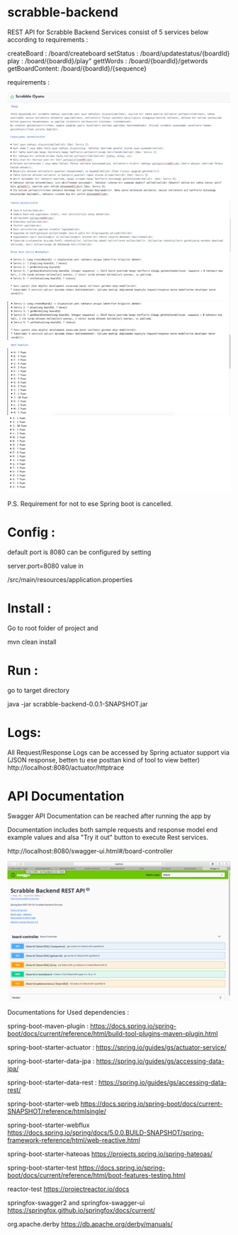 # scrabble-backend


REST API for Scrabble Backend Services consist of 5 services below according to requirements : 

createBoard    : /board/createboard
setStatus      : /board/updatestatus/{boardId}
play           : /board/{boardId}/play"
gettWords      : /board/{boardId}/getwords
getBoardContent: /board/{boardId}/{sequence}

requirements : 

![requirements1](requirements1.png)
![requirements1](requirements2.png)
![requirements1](requirements3.png)
![requirements1](requirements4.png)

P.S. Requirement for not to ese Spring boot is cancelled.

# Config :

default port is 8080 can be configured by setting

server.port=8080 value in

/src/main/resources/application.properties



# Install : 

Go to root folder of project and

mvn clean install



# Run :

go to target directory

java -jar scrabble-backend-0.0.1-SNAPSHOT.jar

# Logs:

All Request/Response Logs can be accessed by Spring actuator support via 
(JSON response, betten tu ese posttan kind of tool to view better)
http://localhost:8080/actuator/httptrace


# API Documentation 

Swagger API Documentation can be reached after running the app by

Documentation includes both sample requests and response model end example values and alsa "Try it out" button to execute Rest services.

http://localhost:8080/swagger-ui.html#/board-controller

![Screenshot](ScreenShot.png)


Documentations for Used dependencies :

spring-boot-maven-plugin :
https://docs.spring.io/spring-boot/docs/current/reference/html/build-tool-plugins-maven-plugin.html

spring-boot-starter-actuator : 
https://spring.io/guides/gs/actuator-service/

spring-boot-starter-data-jpa :
https://spring.io/guides/gs/accessing-data-jpa/

spring-boot-starter-data-rest :
https://spring.io/guides/gs/accessing-data-rest/

spring-boot-starter-web
https://docs.spring.io/spring-boot/docs/current-SNAPSHOT/reference/htmlsingle/

spring-boot-starter-webflux
https://docs.spring.io/spring/docs/5.0.0.BUILD-SNAPSHOT/spring-framework-reference/html/web-reactive.html

spring-boot-starter-hateoas
https://projects.spring.io/spring-hateoas/

spring-boot-starter-test
https://docs.spring.io/spring-boot/docs/current/reference/html/boot-features-testing.html

reactor-test
https://projectreactor.io/docs

springfox-swagger2 and springfox-swagger-ui
https://springfox.github.io/springfox/docs/current/

org.apache.derby
https://db.apache.org/derby/manuals/
